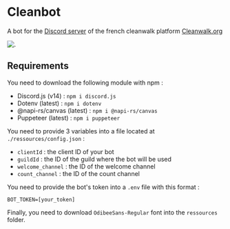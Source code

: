 # Cleanbot
A bot for the [Discord server](https://discord.gg/S7ADp8AEYA) of the french cleanwalk platform [Cleanwalk.org](https://cleanwalk.org)

![.](https://i.imgur.com/qtd1Ry1.png)

## Requirements

You need to download the following module with npm :
- Discord.js (v14) : `npm i discord.js`
- Dotenv (latest) : `npm i dotenv`
- @napi-rs/canvas (latest) : `npm i @napi-rs/canvas`
- Puppeteer (latest) : `npm i puppeteer`

You need to provide 3 variables into a file located at `./ressources/config.json` :
- `clientId` : the client ID of your bot
- `guildId` : the ID of the guild where the bot will be used
- `welcome_channel` : the ID of the welcome channel
- `count_channel` : the ID of the count channel

You need to provide the bot's token into a `.env` file with this format : 

`BOT_TOKEN=[your_token]`

Finally, you need to download `OdibeeSans-Regular` font into the `ressources` folder.